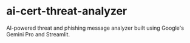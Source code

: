 # ai-cert-threat-analyzer
AI-powered threat and phishing message analyzer built using Google's Gemini Pro and Streamlit.
